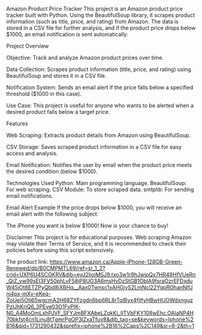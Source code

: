 Amazon Product Price Tracker
This project is an Amazon product price tracker built with Python. Using the BeautifulSoup library, it scrapes product information 
(such as title, price, and rating) from Amazon. The data is stored in a CSV file for further analysis, and if the product price drops below $1000,
an email notification is sent automatically.

Project Overview

Objective: Track and analyze Amazon product prices over time.

Data Collection: Scrapes product information (title, price, and rating) using BeautifulSoup and stores it in a CSV file.

Notification System: Sends an email alert if the price falls below a specified threshold ($1000 in this case).

Use Case: This project is useful for anyone who wants to be alerted when a desired product falls below a target price.

Features

Web Scraping: Extracts product details from Amazon using BeautifulSoup.

CSV Storage: Saves scraped product information in a CSV file for easy access and analysis.

Email Notification: Notifies the user by email when the product price meets the desired condition (below $1000).

Technologies Used
Python: Main programming language.
BeautifulSoup: For web scraping.
CSV Module: To store scraped data.
smtplib: For sending email notifications.

Email Alert Example
If the price drops below $1000, you will receive an email alert with the following subject:

The iPhone you want is below $1000! Now is your chance to buy!

Disclaimer
This project is for educational purposes. Web scraping Amazon may violate their Terms of Service, and it is recommended to check their policies before using this script extensively.

The product link: https://www.amazon.ca/Apple-iPhone-128GB-Green-Renewed/dp/B0CMPMTL69/ref=sr_1_2?crid=UXP6U4SCGKRV&dib=eyJ2IjoiMSJ9.txo3w1r9hJwjpQx7HR49HfVUeRn_QiZ_vw99sEI3FV50phLvF58jP8UG3A6msHvDzStGB1OblA9fsraOzrEFDxduW45iOt8ETZPyQbd8iXBHq__Aax0Twnsc1xAHGjyS2LmNcl22YgpROhanNlfJnj4px-mXv-eKeq-ZoUei5Otj65wgcmA2H68ZYFzgdn6bp6RL8rTqlByx4fjIfyHBwHUOWdxnguzPzlJhKriQ6_3PEve03O1FvPIK-N0_A4MoOmLxhPJVF_SFYJmBFXAbeLZokKi_IITVbFKY108wEhc.OAlaNP4H70bkfst4cn1Linu8tTgmrPgOP3IZxaTfuv8&dib_tag=se&keywords=Iphone%2B16&qid=1731290432&sprefix=iphone%2B16%2Caps%2C149&sr=8-2&th=1
